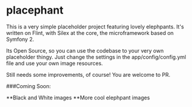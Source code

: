 placephant
==========

This is a very simple placeholder project featuring lovely elephpants.
It's written on Flint, with Silex at the core, the microframework based on Symfony 2.

Its Open Source, so you can use the codebase to your very own placeholder thingy. Just change the settings in the app/config/config.yml file and use your own image resources.

Still needs some improvements, of course! You are welcome to PR.

###Coming Soon:

**Black and White images
**More cool elephpant images
